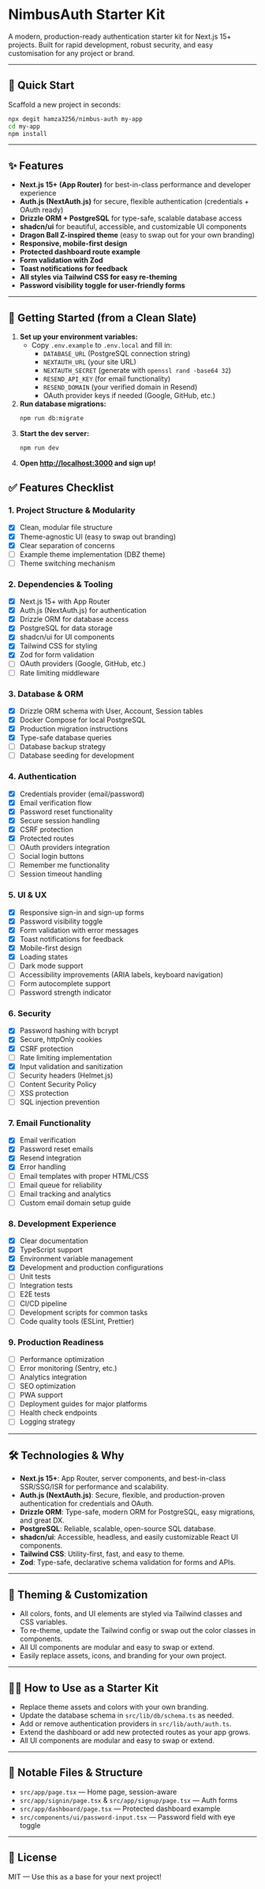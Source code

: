 # NimbusAuth Starter Kit

A modern, production-ready authentication starter kit for Next.js 15+ projects. Built for rapid development, robust security, and easy customisation for any project or brand.

---

## 🚀 Quick Start

Scaffold a new project in seconds:

```bash
npx degit hamza3256/nimbus-auth my-app
cd my-app
npm install
```

---

## ✨ Features
- **Next.js 15+ (App Router)** for best-in-class performance and developer experience
- **Auth.js (NextAuth.js)** for secure, flexible authentication (credentials + OAuth ready)
- **Drizzle ORM + PostgreSQL** for type-safe, scalable database access
- **shadcn/ui** for beautiful, accessible, and customizable UI components
- **Dragon Ball Z-inspired theme** (easy to swap out for your own branding)
- **Responsive, mobile-first design**
- **Protected dashboard route example**
- **Form validation with Zod**
- **Toast notifications for feedback**
- **All styles via Tailwind CSS for easy re-theming**
- **Password visibility toggle for user-friendly forms**

---

## 🚀 Getting Started (from a Clean Slate)

1. **Set up your environment variables:**
   - Copy `.env.example` to `.env.local` and fill in:
     - `DATABASE_URL` (PostgreSQL connection string)
     - `NEXTAUTH_URL` (your site URL)
     - `NEXTAUTH_SECRET` (generate with `openssl rand -base64 32`)
     - `RESEND_API_KEY` (for email functionality)
     - `RESEND_DOMAIN` (your verified domain in Resend)
     - OAuth provider keys if needed (Google, GitHub, etc.)
2. **Run database migrations:**
   ```bash
   npm run db:migrate
   ```
3. **Start the dev server:**
   ```bash
   npm run dev
   ```
4. **Open [http://localhost:3000](http://localhost:3000) and sign up!**

## ✅ Features Checklist

### 1. Project Structure & Modularity
- [x] Clean, modular file structure
- [x] Theme-agnostic UI (easy to swap out branding)
- [x] Clear separation of concerns
- [ ] Example theme implementation (DBZ theme)
- [ ] Theme switching mechanism

### 2. Dependencies & Tooling
- [x] Next.js 15+ with App Router
- [x] Auth.js (NextAuth.js) for authentication
- [x] Drizzle ORM for database access
- [x] PostgreSQL for data storage
- [x] shadcn/ui for UI components
- [x] Tailwind CSS for styling
- [x] Zod for form validation
- [ ] OAuth providers (Google, GitHub, etc.)
- [ ] Rate limiting middleware

### 3. Database & ORM
- [x] Drizzle ORM schema with User, Account, Session tables
- [x] Docker Compose for local PostgreSQL
- [x] Production migration instructions
- [x] Type-safe database queries
- [ ] Database backup strategy
- [ ] Database seeding for development

### 4. Authentication
- [x] Credentials provider (email/password)
- [x] Email verification flow
- [x] Password reset functionality
- [x] Secure session handling
- [x] CSRF protection
- [x] Protected routes
- [ ] OAuth providers integration
- [ ] Social login buttons
- [ ] Remember me functionality
- [ ] Session timeout handling

### 5. UI & UX
- [x] Responsive sign-in and sign-up forms
- [x] Password visibility toggle
- [x] Form validation with error messages
- [x] Toast notifications for feedback
- [x] Mobile-first design
- [x] Loading states
- [ ] Dark mode support
- [ ] Accessibility improvements (ARIA labels, keyboard navigation)
- [ ] Form autocomplete support
- [ ] Password strength indicator

### 6. Security
- [x] Password hashing with bcrypt
- [x] Secure, httpOnly cookies
- [x] CSRF protection
- [ ] Rate limiting implementation
- [x] Input validation and sanitization
- [ ] Security headers (Helmet.js)
- [ ] Content Security Policy
- [ ] XSS protection
- [ ] SQL injection prevention

### 7. Email Functionality
- [x] Email verification
- [x] Password reset emails
- [x] Resend integration
- [x] Error handling
- [ ] Email templates with proper HTML/CSS
- [ ] Email queue for reliability
- [ ] Email tracking and analytics
- [ ] Custom email domain setup guide

### 8. Development Experience
- [x] Clear documentation
- [x] TypeScript support
- [x] Environment variable management
- [x] Development and production configurations
- [ ] Unit tests
- [ ] Integration tests
- [ ] E2E tests
- [ ] CI/CD pipeline
- [ ] Development scripts for common tasks
- [ ] Code quality tools (ESLint, Prettier)

### 9. Production Readiness
- [ ] Performance optimization
- [ ] Error monitoring (Sentry, etc.)
- [ ] Analytics integration
- [ ] SEO optimization
- [ ] PWA support
- [ ] Deployment guides for major platforms
- [ ] Health check endpoints
- [ ] Logging strategy

---

## 🛠️ Technologies & Why

- **Next.js 15+**: App Router, server components, and best-in-class SSR/SSG/ISR for performance and scalability.
- **Auth.js (NextAuth.js)**: Secure, flexible, and production-proven authentication for credentials and OAuth.
- **Drizzle ORM**: Type-safe, modern ORM for PostgreSQL, easy migrations, and great DX.
- **PostgreSQL**: Reliable, scalable, open-source SQL database.
- **shadcn/ui**: Accessible, headless, and easily customizable React UI components.
- **Tailwind CSS**: Utility-first, fast, and easy to theme.
- **Zod**: Type-safe, declarative schema validation for forms and APIs.

---

## 🎨 Theming & Customization
- All colors, fonts, and UI elements are styled via Tailwind classes and CSS variables.
- To re-theme, update the Tailwind config or swap out the color classes in components.
- All UI components are modular and easy to swap or extend.
- Easily replace assets, icons, and branding for your own project.

---

## 🧑‍💻 How to Use as a Starter Kit
- Replace theme assets and colors with your own branding.
- Update the database schema in `src/lib/db/schema.ts` as needed.
- Add or remove authentication providers in `src/lib/auth/auth.ts`.
- Extend the dashboard or add new protected routes as your app grows.
- All UI components are modular and easy to swap or extend.

---

## 📁 Notable Files & Structure
- `src/app/page.tsx` — Home page, session-aware
- `src/app/signin/page.tsx` & `src/app/signup/page.tsx` — Auth forms
- `src/app/dashboard/page.tsx` — Protected dashboard example
- `src/components/ui/password-input.tsx` — Password field with eye toggle

---

## 📝 License
MIT — Use this as a base for your next project!
